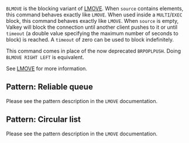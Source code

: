 `BLMOVE` is the blocking variant of [LMOVE](lmove.md).
When `source` contains elements, this command behaves exactly like `LMOVE`.
When used inside a `MULTI`/`EXEC` block, this command behaves exactly like `LMOVE`.
When `source` is empty, Valkey will block the connection until another client
pushes to it or until `timeout` (a double value specifying the maximum number of seconds to block) is reached.
A `timeout` of zero can be used to block indefinitely.

This command comes in place of the now deprecated `BRPOPLPUSH`. Doing
`BLMOVE RIGHT LEFT` is equivalent.

See [LMOVE](lmove.md) for more information.

## Pattern: Reliable queue

Please see the pattern description in the `LMOVE` documentation.

## Pattern: Circular list

Please see the pattern description in the `LMOVE` documentation.
